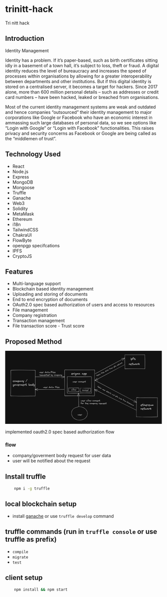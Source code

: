 # trinitt-hack
Tri nitt hack

## Introduction
Identity Management

Identity has a problem. If it’s paper-based, such as birth certificates
sitting idly in a basement of a town hall, it’s subject to loss, theft or
fraud. A digital identity reduces the level of bureaucracy and increases
the speed of processes within organisations by allowing for a greater
interoperability between departments and other institutions. But if
this digital identity is stored on a centralised server, it becomes a target
for hackers. Since 2017 alone, more than 600 million personal details –
such as addresses or credit card numbers – have been hacked, leaked
or breached from organisations.

Most of the current identity management systems are weak and
outdated and hence companies “outsourced” their identity
management to major corporations like Google or Facebook who
have an economic interest in ammassing such large databases of
personal data, so we see options like “Login with Google” or “Login with
Facebook” functionalities. This raises privacy and security concerns as
Facebook or Google are being called as the “middlemen of trust”.

## Technology Used

* React
* Node.js
* Express
* MongoDB
* Mongoose
* Truffle
* Ganache
* Web3
* Solidity
* MetaMask
* Ethereum
* i18n
* TailwindCSS
* ChakraUI
* FlowByte
* openpgp specifcations
* IPFS
* CryptoJS


## Features
* Multi-language support
* Blockchain based identity management
* Uploading and storing of documents
* End to end encryption of documents
* OAuth2.0 spec based authorization of users and access to resources
* File management
* Company registration
* Transaction management
* File transaction score - Trust score

## Proposed Method
![flow](flow.png)

implemented oauth2.0 spec based authorization flow

### flow
- company/goverment body request for user data
- user will be notified about the request


## Install truffle
```bash
    npm i -g truffle
```

## local blockchain setup
- install [ganache](https://trufflesuite.com/ganache) or use `truffle develop` command

## truffle commands (run in `truffle console` or use truffle as prefix)
- `compile`
- `migrate`
- `test`

## client setup
```bash
    npm install && npm start
```
